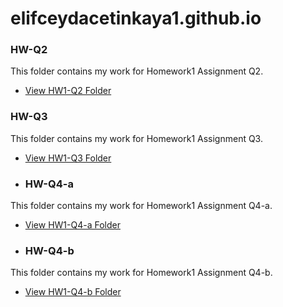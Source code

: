 # elifceydacetinkaya1.github.io
### HW-Q2
This folder contains my work for Homework1 Assignment Q2.
- [View HW1-Q2 Folder](https://github.com/elifceydacetinkaya1/elifceydacetinkaya1.github.io/blob/main/HW1-Q2)
### HW-Q3
This folder contains my work for Homework1 Assignment Q3.
- [View HW1-Q3 Folder](https://github.com/elifceydacetinkaya1/elifceydacetinkaya1.github.io/blob/main/HW1-Q3)
- ### HW-Q4-a
This folder contains my work for Homework1 Assignment Q4-a.
- [View HW1-Q4-a Folder](https://github.com/elifceydacetinkaya1/elifceydacetinkaya1.github.io/blob/main/HW-Q4-a)
- ### HW-Q4-b
This folder contains my work for Homework1 Assignment Q4-b.
- [View HW1-Q4-b Folder](https://github.com/elifceydacetinkaya1/elifceydacetinkaya1.github.io/blob/main/HW-Q4-b)


